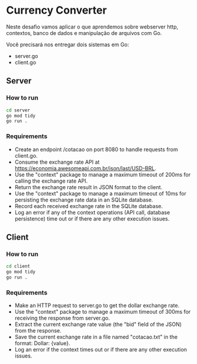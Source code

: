 # Currency Converter

Neste desafio vamos aplicar o que aprendemos sobre webserver http, contextos,
banco de dados e manipulação de arquivos com Go.

Você precisará nos entregar dois sistemas em Go:

- server.go
- client.go

## Server

### How to run

```bash
cd server
go mod tidy
go run .
```

### Requirements

- Create an endpoint /cotacao on port 8080 to handle requests from client.go.
- Consume the exchange rate API at https://economia.awesomeapi.com.br/json/last/USD-BRL.
- Use the "context" package to manage a maximum timeout of 200ms for calling the exchange rate API.
- Return the exchange rate result in JSON format to the client.
- Use the "context" package to manage a maximum timeout of 10ms for persisting the exchange rate data in an SQLite database.
- Record each received exchange rate in the SQLite database.
- Log an error if any of the context operations (API call, database persistence) time out or if there are any other execution issues.

## Client

### How to run

```bash
cd client
go mod tidy
go run .
```

### Requirements

- Make an HTTP request to server.go to get the dollar exchange rate.
- Use the "context" package to manage a maximum timeout of 300ms for receiving the response from server.go.
- Extract the current exchange rate value (the "bid" field of the JSON) from the response.
- Save the current exchange rate in a file named "cotacao.txt" in the format: Dollar: {value}.
- Log an error if the context times out or if there are any other execution issues.
